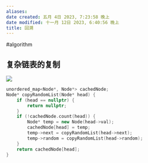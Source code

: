 ```yaml
---
aliases: 
date created: 五月 4日 2023, 7:23:58 晚上
date modified: 十一月 12日 2023, 6:40:56 晚上
title: 回溯
---
```

#algorithm

## 复杂链表的复制

![](https://assets.leetcode-cn.com/aliyun-lc-upload/uploads/2020/01/09/e1.png)

```C++
unordered_map<Node*, Node*> cachedNode;
Node* copyRandomList(Node* head) {
	if (head == nullptr) {
		return nullptr;
	}
	if (!cachedNode.count(head)) {
		Node* temp = new Node(head->val);
		cachedNode[head] = temp;
		temp->next = copyRandomList(head->next);
		temp->random = copyRandomList(head->random);
	}
	return cachedNode[head];
}
```
